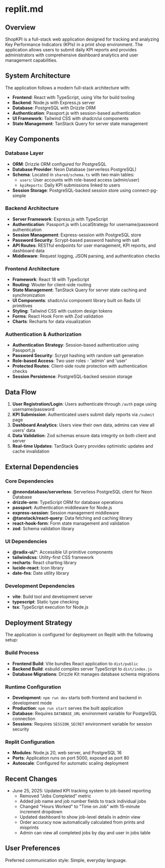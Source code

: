 # replit.md

## Overview

ShopKPI is a full-stack web application designed for tracking and analyzing Key Performance Indicators (KPIs) in a print shop environment. The application allows users to submit daily KPI reports and provides administrators with comprehensive dashboard analytics and user management capabilities.

## System Architecture

The application follows a modern full-stack architecture with:
- **Frontend**: React with TypeScript, using Vite for build tooling
- **Backend**: Node.js with Express.js server
- **Database**: PostgreSQL with Drizzle ORM
- **Authentication**: Passport.js with session-based authentication
- **UI Framework**: Tailwind CSS with shadcn/ui components
- **State Management**: TanStack Query for server state management

## Key Components

### Database Layer
- **ORM**: Drizzle ORM configured for PostgreSQL
- **Database Provider**: Neon Database (serverless PostgreSQL)
- **Schema**: Located in `shared/schema.ts` with two main tables:
  - `users`: User accounts with role-based access (admin/user)
  - `kpiReports`: Daily KPI submissions linked to users
- **Session Storage**: PostgreSQL-backed session store using connect-pg-simple

### Backend Architecture
- **Server Framework**: Express.js with TypeScript
- **Authentication**: Passport.js with LocalStrategy for username/password authentication
- **Session Management**: Express-session with PostgreSQL store
- **Password Security**: Scrypt-based password hashing with salt
- **API Routes**: RESTful endpoints for user management, KPI reports, and dashboard data
- **Middleware**: Request logging, JSON parsing, and authentication checks

### Frontend Architecture
- **Framework**: React 18 with TypeScript
- **Routing**: Wouter for client-side routing
- **State Management**: TanStack Query for server state caching and synchronization
- **UI Components**: shadcn/ui component library built on Radix UI primitives
- **Styling**: Tailwind CSS with custom design tokens
- **Forms**: React Hook Form with Zod validation
- **Charts**: Recharts for data visualization

### Authentication & Authorization
- **Authentication Strategy**: Session-based authentication using Passport.js
- **Password Security**: Scrypt hashing with random salt generation
- **Role-based Access**: Two user roles - 'admin' and 'user'
- **Protected Routes**: Client-side route protection with authentication checks
- **Session Persistence**: PostgreSQL-backed session storage

## Data Flow

1. **User Registration/Login**: Users authenticate through `/auth` page using username/password
2. **KPI Submission**: Authenticated users submit daily reports via `/submit` page
3. **Dashboard Analytics**: Users view their own data, admins can view all users' data
4. **Data Validation**: Zod schemas ensure data integrity on both client and server
5. **Real-time Updates**: TanStack Query provides optimistic updates and cache invalidation

## External Dependencies

### Core Dependencies
- **@neondatabase/serverless**: Serverless PostgreSQL client for Neon Database
- **drizzle-orm**: TypeScript ORM for database operations
- **passport**: Authentication middleware for Node.js
- **express-session**: Session management middleware
- **@tanstack/react-query**: Data fetching and caching library
- **react-hook-form**: Form state management and validation
- **zod**: Schema validation library

### UI Dependencies
- **@radix-ui/***: Accessible UI primitive components
- **tailwindcss**: Utility-first CSS framework
- **recharts**: React charting library
- **lucide-react**: Icon library
- **date-fns**: Date utility library

### Development Dependencies
- **vite**: Build tool and development server
- **typescript**: Static type checking
- **tsx**: TypeScript execution for Node.js

## Deployment Strategy

The application is configured for deployment on Replit with the following setup:

### Build Process
- **Frontend Build**: Vite bundles React application to `dist/public`
- **Backend Build**: esbuild compiles server TypeScript to `dist/index.js`
- **Database Migrations**: Drizzle Kit manages database schema migrations

### Runtime Configuration
- **Development**: `npm run dev` starts both frontend and backend in development mode
- **Production**: `npm run start` serves the built application
- **Database**: Requires `DATABASE_URL` environment variable for PostgreSQL connection
- **Sessions**: Requires `SESSION_SECRET` environment variable for session security

### Replit Configuration
- **Modules**: Node.js 20, web server, and PostgreSQL 16
- **Ports**: Application runs on port 5000, exposed as port 80
- **Autoscale**: Configured for automatic scaling deployment

## Recent Changes
- June 25, 2025: Updated KPI tracking system to job-based reporting
  - Removed "Jobs Completed" metric
  - Added job name and job number fields to track individual jobs
  - Changed "Hours Worked" to "Time on Job" with 15-minute increment dropdown
  - Updated dashboard to show job-level details in admin view
  - Order accuracy now automatically calculated from prints and misprints
  - Admin can view all completed jobs by day and user in jobs table

## User Preferences

Preferred communication style: Simple, everyday language.